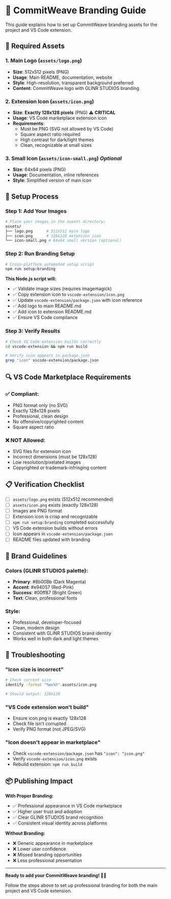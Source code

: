 # 🎨 CommitWeave Branding Guide

This guide explains how to set up CommitWeave branding assets for the project and VS Code extension.

## 📁 Required Assets

### **1. Main Logo** (`assets/logo.png`)
- **Size**: 512x512 pixels (PNG)
- **Usage**: Main README, documentation, website
- **Style**: High-resolution, transparent background preferred
- **Content**: CommitWeave logo with GLINR STUDIOS branding

### **2. Extension Icon** (`assets/icon.png`)
- **Size**: **Exactly 128x128 pixels** (PNG) ⚠️ **CRITICAL**
- **Usage**: VS Code marketplace extension icon
- **Requirements**:
  - Must be PNG (SVG not allowed by VS Code)
  - Square aspect ratio required
  - High contrast for dark/light themes
  - Clean, recognizable at small sizes

### **3. Small Icon** (`assets/icon-small.png`) *Optional*
- **Size**: 64x64 pixels (PNG)
- **Usage**: Documentation, inline references
- **Style**: Simplified version of main icon

## 🚀 Setup Process

### **Step 1: Add Your Images**
```bash
# Place your images in the assets directory:
assets/
├── logo.png      # 512x512 main logo
├── icon.png      # 128x128 extension icon
└── icon-small.png # 64x64 small version (optional)
```

### **Step 2: Run Branding Setup**
```bash
# Cross-platform automated setup script
npm run setup:branding
```

**This Node.js script will:**
- ✅ Validate image sizes (requires imagemagick)
- ✅ Copy extension icon to `vscode-extension/icon.png`
- ✅ Update `vscode-extension/package.json` with icon reference
- ✅ Add logo to main README.md
- ✅ Add icon to extension README.md
- ✅ Ensure VS Code compliance

### **Step 3: Verify Results**
```bash
# Check VS Code extension builds correctly
cd vscode-extension && npm run build

# Verify icon appears in package.json
grep "icon" vscode-extension/package.json
```

## 🔍 VS Code Marketplace Requirements

### **✅ Compliant:**
- PNG format only (no SVG)
- Exactly 128x128 pixels
- Professional, clean design
- No offensive/copyrighted content
- Square aspect ratio

### **❌ NOT Allowed:**
- SVG files for extension icon
- Incorrect dimensions (must be 128x128)
- Low resolution/pixelated images
- Copyrighted or trademark-infringing content

## 📋 Verification Checklist

- [ ] `assets/logo.png` exists (512x512 recommended)
- [ ] `assets/icon.png` exists (exactly 128x128)
- [ ] Images are PNG format
- [ ] Extension icon is crisp and recognizable
- [ ] `npm run setup:branding` completed successfully
- [ ] VS Code extension builds without errors
- [ ] Icon appears in `vscode-extension/package.json`
- [ ] README files updated with branding

## 🎯 Brand Guidelines

### **Colors** (GLINR STUDIOS palette):
- **Primary**: #8b008b (Dark Magenta)
- **Accent**: #e94057 (Red-Pink)
- **Success**: #00ff87 (Bright Green)
- **Text**: Clean, professional fonts

### **Style**:
- Professional, developer-focused
- Clean, modern design
- Consistent with GLINR STUDIOS brand identity
- Works well in both dark and light themes

## 🚨 Troubleshooting

### **"Icon size is incorrect"**
```bash
# Check current size
identify -format "%wx%h" assets/icon.png

# Should output: 128x128
```

### **"VS Code extension won't build"**
- Ensure icon.png is exactly 128x128
- Check file isn't corrupted
- Verify PNG format (not JPEG/SVG)

### **"Icon doesn't appear in marketplace"**
- Check `vscode-extension/package.json` has `"icon": "icon.png"`
- Verify `vscode-extension/icon.png` exists
- Rebuild extension: `npm run build`

## 📦 Publishing Impact

**With Proper Branding:**
- ✅ Professional appearance in VS Code marketplace
- ✅ Higher user trust and adoption
- ✅ Clear GLINR STUDIOS brand recognition
- ✅ Consistent visual identity across platforms

**Without Branding:**
- ❌ Generic appearance in marketplace
- ❌ Lower user confidence
- ❌ Missed branding opportunities
- ❌ Less professional presentation

---

**Ready to add your CommitWeave branding! 🧶✨**

Follow the steps above to set up professional branding for both the main project and VS Code extension.